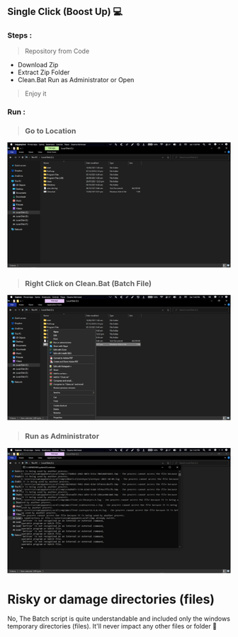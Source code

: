 ## Single Click (Boost Up) 💻

### Steps :

> Repository from Code 
- Download Zip 
- Extract Zip Folder
- Clean.Bat Run as Administrator or Open
> Enjoy it

### Run :

> ### Go to Location

<p align="left">
  <img alt="" style="{max-height: 20px}" src="./Junk File Cleaner (Running Process)/Go to Location.PNG">
</p>

> ### Right Click on Clean.Bat (Batch File)

<p align="left">
  <img alt="" style="{max-height: 20px}" src="./Junk File Cleaner (Running Process)/Right Click Clean.PNG">
</p>

> ### Run as Administrator 

<p align="left">
  <img alt="" style="{max-height: 20px}" src="./Junk File Cleaner (Running Process)/Run as Administrator.PNG">
</p>


# Risky or damage directories (files)

No, The Batch script is quite understandable and included only the windows temporary directories (files). It'll never impact any other files or folder 📂 
